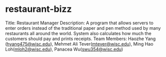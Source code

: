 # restaurant-bizz
Title: Restaurant Manager
Description: A program that allows servers to enter orders instead of the traditional paper and pen method used by many restaurants all around the world. System also calculates how much the customers should pay and prints receipts. 
Team Members: Haozhe Yang (hyang475@wisc.edu), Mehmet Ali Tever(mtever@wisc.edu), Ming Hao Loh(mloh2@wisc.edu), Panacea Wu(swu354@wisc.edu)

